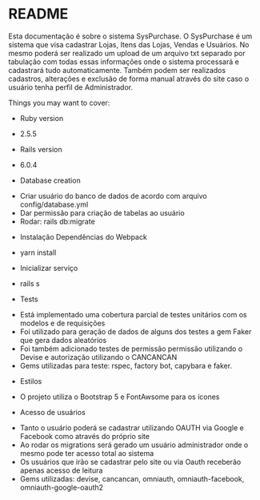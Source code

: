 # README

Esta documentação é sobre o sistema SysPurchase.
O SysPurchase é um sistema que visa cadastrar Lojas, Itens das Lojas, Vendas e Usuários.
No mesmo poderá ser realizado um upload de um arquivo txt separado por tabulação com todas essas informações onde o sistema processará e 
cadastrará tudo automaticamente.
Também podem ser realizados cadastros, alterações e exclusão de forma manual através do site caso o usuário tenha perfil de Administrador.

Things you may want to cover:

* Ruby version
- 2.5.5

* Rails version
 - 6.0.4

* Database creation
- Criar usuário do banco de dados de acordo com arquivo config/database.yml
- Dar permissão para criação de tabelas ao usuário
- Rodar: rails db:migrate

* Instalação Dependências do Webpack
 - yarn install

* Inicializar serviço
 - rails s
 
* Tests
 - Está implementado uma cobertura parcial de testes unitários com os modelos e de requisições
 - Foi utilizado para geração de dados de alguns dos testes a gem Faker que gera dados aleatórios
 - Foi também adicionado testes de permissão permissão utilizando o Devise e autorização utilizando o CANCANCAN
 - Gems utilizadas para teste: rspec, factory bot, capybara e faker.

 * Estilos
 - O projeto utiliza o Bootstrap 5 e FontAwsome para os ícones

 * Acesso de usuários
 - Tanto o usuário poderá se cadastrar utilizando OAUTH via Google e Facebook como através do próprio site
 - Ao rodar os migrations será gerado um usuário administrador onde o mesmo pode ter acesso total ao sistema
 - Os usuários que irão se cadastrar pelo site ou via Oauth receberão apenas acesso de leitura
 - Gems utilizadas: devise, cancancan, omniauth, omniauth-facebook, omniauth-google-oauth2